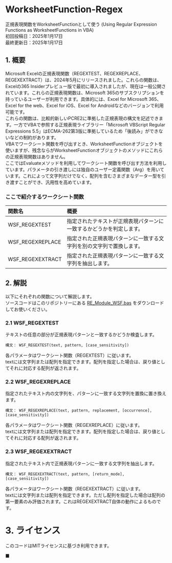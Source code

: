 # WorksheetFunction-Regex
正規表現関数をWorksheetFunctionとして使う (Using Regular Expression Functions as WorksheetFunctions in VBA)  
初回投稿日：2025年1月17日  
最終更新日：2025年1月17日  

## 1. 概要
Microsoft Excelの正規表現関数（REGEXTEST、REGEXREPLACE、REGEXEXTRACT）は、2024年5月にリリースされました。これらの関数は、Excelの365 Insiderプレビュー版で最初に導入されましたが、現在は一般公開されています。これらの正規表現関数は、Microsoft 365のサブスクリプションを持っているユーザーが利用できます。具体的には、Excel for Microsoft 365、Excel for the web、Excel for iOS、Excel for Androidなどのバージョンで利用可能です。   
これらの関数は、比較的新しいPCRE2に準拠した正規表現の構文を記述できます。一方でVBAで参照する正規表現ライブラリー「Microsoft VBScript Regular Expressions 5.5」はECMA-262第3版に準拠しているため「後読み」ができないなどの制約があります。  
VBAでワークシート関数を呼び出すとき、WorksheetFunctionオブジェクトを使いますが、残念ならがWorksheetFunctionオブジェクトのメソッドにこれらの正規表現関数はありません。   
ここではEvaluateメソッドを利用してワークシート関数を呼び出す方法を利用しています。パラメータの引き渡しには独自のユーザー定義関数（Arg）を用いています。これによって文字列だけでなく、配列を含むさまざまなデーター型を引き渡すことができ、汎用性を高めています。

### ここで紹介するワークシート関数
|関数名|  概要  |
|  :---  |  :---  |
|WSF_REGEXTEST|指定されたテキストが正規表現パターンに一致するかどうかを判定します。|   
|WSF_REGEXREPLACE|指定された正規表現パターンに一致する文字列を別の文字列で置換します。|    
|WSF_REGEXEXTRACT|指定された正規表現パターンに一致する文字列を抽出します。|  
    
## 2. 解説   
以下にそれぞれの関数について解説します。   
ソースコードはこのリポジトリーにある [RE_Module_WSF.bas](RE_Module_WSF.bas) をダウンロードしてお使いください。  
      
### 2.1 WSF_REGEXTEST 
テキストの任意の部分が正規表現パターンと一致するかどうか検査します。  
```  
構文： WSF_REGEXTEST(text, pattern, [case_sensitivity])  
```  
各パラメータはワークシート関数（REGEXTEST）に従います。  
textには文字列または配列を指定できます。配列を指定した場合は、戻り値としてそれに対応する配列が返されます。

### 2.2 WSF_REGEXREPLACE
指定されたテキスト内の文字列を、パターンに一致する文字列を置換に置き換えます。  
```  
構文： WSF_REGEXREPLACE(text, pattern, replacement, [occurrence], [case_sensitivity])  
```
各パラメータはワークシート関数（REGEXREPLACE）に従います。  
textには文字列または配列を指定できます。配列を指定した場合は、戻り値としてそれに対応する配列が返されます。

### 2.3 WSF_REGEXEXTRACT
指定されたテキスト内で正規表現パターンに一致する文字列を抽出します。  
```
構文： WSF_REGEXEXTRACT(text, pattern, [return_mode], [case_sensitivity])  
```
各パラメータはワークシート関数（REGEXEXTRACT）に従います。  
textには文字列または配列を指定できます。ただし配列を指定した場合は配列の第一要素のみ評価されます。これはREGEXEXTRACT自体の動作によるものです。  

# 3. ライセンス
このコードはMITライセンスに基づき利用できます。  
   
■ 
